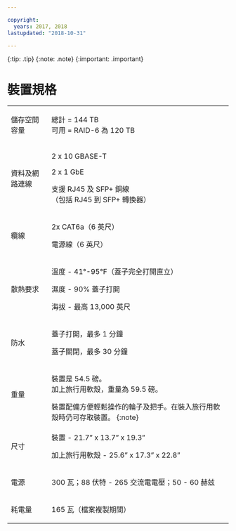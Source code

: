 ```yaml
---

copyright:
  years: 2017, 2018
lastupdated: "2018-10-31"

---
```

 {:tip: .tip}
 {:note: .note}
 {:important: .important}

# 裝置規格

<table role="presentation">
        <colgroup>
          <col/>
          <col/>
        </colgroup>
          <tr>
            <td><p>儲存空間容量</p></td>
            <td>
              <p>總計 = 144 TB<br/>可用 = RAID-6 為 120 TB</p>
            </td>
          </tr>
          <tr>
            <td><p>資料及網路連線</p></td>
            <td>
              <p>2 x 10 GBASE-T</p>
              <p>2 x 1 GbE</p>
              <p>支援 RJ45 及 SFP+ 銅線 <br/> （包括 RJ45 到 SFP+ 轉換器）</p>
            </td>
          </tr>
          <tr>
            <td><p>纜線</p></td>
            <td>
              <p>2x CAT6a（6 英尺）</p>
              <p>電源線（6 英尺）</p>
            </td>
          </tr>
          <tr>
            <td><p>散熱要求</p></td>
            <td>
              <p>溫度 -  41°-95°F（蓋子完全打開直立）</p>
              <p>濕度 - 90% 蓋子打開</p>
              <p>海拔 - 最高 13,000 英尺</p>
            </td>
          </tr>
          <tr>
            <td><p>防水</p></td>
            <td>
              <p>蓋子打開，最多 1 分鐘</p>
              <p>蓋子關閉，最多 30 分鐘</p>
            </td>
          </tr>
          <tr>
            <td><p>重量</p></td>
            <td>
              <p>裝置是 54.5 磅。<br/>加上旅行用軟殼，重量為 59.5 磅。</p>
              裝置配備方便輕鬆操作的輪子及把手。在裝入旅行用軟殼時仍可存取裝置。
              {:note}
            </td>
          </tr>
          <tr>
            <td><p>尺寸</p></td>
            <td>
              <p>裝置 - 21.7” x 13.7” x 19.3”</p>
              <p>加上旅行用軟殼 - 25.6” x 17.3” x 22.8”</p>
            </td>
          </tr>
          <tr>
            <td><p>電源</p></td>
            <td>
              <p>300 瓦；88 伏特 - 265 交流電電壓；50 - 60 赫玆</p>
            </td>
          </tr>
          <tr>
            <td><p>耗電量</p></td>
            <td>
              <p>165 瓦（檔案複製期間）</p>
            </td>
          </tr>
</table>
